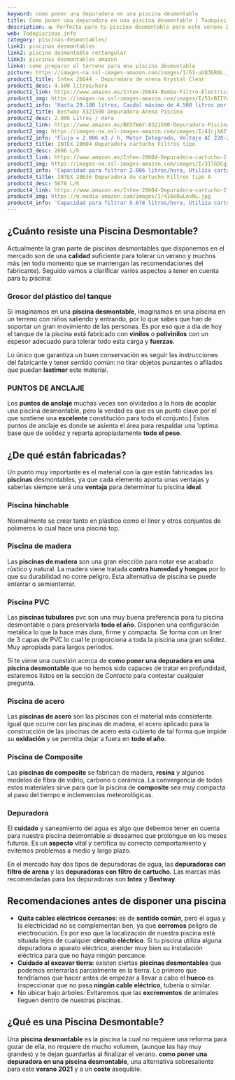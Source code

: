 ```yaml
---
keyword: como poner una depuradora en una piscina desmontable
title: Como poner una depuradora en una piscina desmontable | Todopiscinas.info
description: 🏊 Perfecta para tu piscina desmontable para este verano 2021. como poner una depuradora en una piscina desmontable al mejor precio asegurado.
web: Todopiscinas.info
category: piscinas-desmontables/
link1: piscinas desmontables
link2: piscina desmontable rectangular
link3: piscinas desmontables amazon
link4: como preparar el terreno para una piscina desmontable
picture: https://images-na.ssl-images-amazon.com/images/I/61-uUQ3GR8L.jpg
product1_title: Intex 26644 - Depuradora de arena Krystal Clear 
product1_desc: 4.500 litros/hora
product1_link: https://www.amazon.es/Intex-26644-Bomba-Filtro-Electrica/dp/B07FBGSM8M?__mk_es_ES=%C3%85M%C3%85%C5%BD%C3%95%C3%91&crid=OJRI92VMSJ3T&dchild=1&keywords=depuradora+piscina+desmontable&qid=1615936956&sprefix=depuradora+piscina+desmpo%2Caps%2C181&sr=8-3&linkCode=ll1&tag=todopiscinas0e-21&linkId=3d085bb100a03e1c84acf33a301a7e7c&language=es_ES&ref_=as_li_ss_tl
product1_img: https://images-na.ssl-images-amazon.com/images/I/51cBIIYcVKL.jpg
product1_info: 'Hasta 29.100 litros, Caudal máximo de 4.500 litros por hora, Programador digital, 6 modos de funcionamiento'
product2_title: Bestway 8321590 Depuradora Arena Piscina
product2_desc: 2.006 Litros / Hora
product2_link: https://www.amazon.es/BESTWAY-8321590-Depuradora-Piscina-Litros/dp/B014FHCUME?__mk_es_ES=%C3%85M%C3%85%C5%BD%C3%95%C3%91&crid=OJRI92VMSJ3T&dchild=1&keywords=depuradora+piscina+desmontable&qid=1615937601&sprefix=depuradora+piscina+desmpo%2Caps%2C181&sr=8-6&linkCode=ll1&tag=todopiscinas0e-21&linkId=cc3671570eb5fce1fb741015d4fbfd50&language=es_ES&ref_=as_li_ss_tl
product2_img: https://images-na.ssl-images-amazon.com/images/I/41cjXA2lqAL.jpg
product2_info: 'Flujo = 2.006 m3 / h, Motor Integrado, Voltaje AC 220-240 V 50 Hz'
product3_title: INTEX 28604 Depuradora cartucho Filtros tipo 
product3_desc: 2006 L/h
product3_link: https://www.amazon.es/Intex-28604-Depuradora-cartucho-2-006/dp/B00G9YZMFY?__mk_es_ES=%C3%85M%C3%85%C5%BD%C3%95%C3%91&crid=OJRI92VMSJ3T&dchild=1&keywords=depuradora+piscina+desmontable&qid=1615937673&sprefix=depuradora+piscina+desmpo%2Caps%2C181&sr=8-13&linkCode=ll1&tag=todopiscinas0e-21&linkId=60cd2c831c48a30bf7eb40fcdad13eba&language=es_ES&ref_=as_li_ss_tl
product3_img: https://images-na.ssl-images-amazon.com/images/I/31lGOCg3MNL.jpg
product3_info: 'Capacidad para filtrar 2.006 litros/hora, Utiliza cartuchos de Tipo A, La potencia es de 45W, Aireación Hydro Technology'
product4_title: INTEX 28636 Depuradora de cartucho Filtros tipo A
product4_desc: 5678 L/h
product4_link: https://www.amazon.es/Intex-28604-Depuradora-cartucho-2-006/dp/B00G9YZ2Y0?__mk_es_ES=%C3%85M%C3%85%C5%BD%C3%95%C3%91&crid=OJRI92VMSJ3T&dchild=1&keywords=depuradora%2Bpiscina%2Bdesmontable&qid=1615937767&sprefix=depuradora%2Bpiscina%2Bdesmpo%2Caps%2C181&sr=8-13&th=1&linkCode=ll1&tag=todopiscinas0e-21&linkId=2803b12e8f85be27121cb12c22bd6700&language=es_ES&ref_=as_li_ss_tl
product4_img: https://m.media-amazon.com/images/I/416e8wLovNL.jpg
product4_info: 'Capacidad para filtrar 5.678 litros/hora, Utiliza cartuchos de Tipo A, Potencia de 165W'
---
```




## ¿Cuánto resiste una Piscina Desmontable?

Actualmente la gran parte de piscinas desmontables que disponemos en el mercado son de una **calidad** suficiente para tolerar un verano y muchos más (en todo momento que se mantengan las recomendaciones del fabricante). Seguido vamos a clarificar varios aspectos a tener en cuenta para tu piscina:


### Grosor del plástico del tanque

Si imaginamos en una **piscina desmontable**, imaginamos en una piscina en un terreno con niños saliendo y entrando, por lo que sabes que han de soportar un gran movimiento de las personas. Es por eso que a día de hoy el tanque de la piscina está fabricado con **vinilos** o **polivinilos** con un espesor adecuado para tolerar todo esta carga y **fuerzas**.

Lo único que garantiza un	 buen conservación es seguir las instrucciones del fabricante y tener sentido común: no tirar objetos punzantes o afilados que puedan **lastimar** este material.


### PUNTOS DE ANCLAJE

Los **puntos de anclaje** muchas veces son olvidados a la hora de acoplar una piscina desmontable, pero la verdad es que es un punto clave por el que sostiene una **excelente** constitución para todo el conjunto.| Estos puntos de anclaje es donde se asienta el área para respaldar una ’optima base que de solidez y reparta apropiadamente **todo el peso**.


## ¿De qué  están fabricadas?

Un punto muy importante es el material con la que están fabricadas las **piscinas** desmontables, ya que cada elemento aporta unas ventajas y saberlas siempre será una **ventaja** para determinar tu piscina **ideal**.


### Piscina hinchable

 Normalmente se crear tanto en plástico como el liner y otros conjuntos de polímeros lo cual hace una piscina top.


### Piscina de madera

Las **piscinas de madera** son una gran elección para notar ese acabado rústico y natural. La madera viene tratada **contra humedad y hongos** por lo que su durabilidad no corre peligro. Esta alternativa de piscina se puede enterrar o semienterrar.


### Piscina  PVC

Las **piscinas tubulares** pvc son una muy buena preferencia para tu piscina desmontable o para preservarla **todo el año**. Disponen una configuración metálica lo que la hace más dura, firme y compacta. Se forma con un liner de 3 capas de PVC lo cual le proporciona a toda la piscina una gran solidez. Muy apropiada para largos periodos.

Si te viene una cuestión acerca de **como poner una depuradora en una piscina desmontable** que no hemos sido capaces de tratar en profundidad, estaremos listos en la sección de _Contacto_ para contestar cualquier pregunta.


### Piscina de acero

Las **piscinas de acero** son las piscinas con el material más consistente. Igual que ocurre con las piscinas de madera, el acero aplicado para la construcción de las piscinas de acero está cubierto de tal forma que impide su **oxidación** y se permita dejar a fuera en **todo el año**.


### Piscina de Composite

Las **piscinas de composite** se fabrican de madera, **resina** y algunos modelos de fibra de vidrio, carbono o cerámica. La convergencia de todos estos materiales sirve para que la piscina de **composite** sea muy compacta al paso del tiempo e inclemencias meteorológicas.


### Depuradora

El **cuidado** y saneamiento del agua es algo que debemos tener en cuenta para nuestra piscina desmontable si deseamos que prolongue en los meses futuros. Es un **aspecto** vital y certifica su correcto comportamiento y evitemos problemas a medio y largo plazo.

En el mercado hay dos tipos de depuradoras de agua, las **depuradoras con filtro de arena** y  las **depuradoras** **con filtro de cartucho.** Las marcas más recomendadas para las depuradoras son **Intex** y **Bestway**.

<external-banner></external-banner>



## Recomendaciones antes de disponer una piscina



*   **Quita cables eléctricos cercanos**: es de **sentido común**, pero el agua y la electricidad no se complementan ben, ya que **corremos** peligro de electrocución. Es por eso que la localización de nuestra piscina esté situada lejos de cualquier **circuito eléctrico**. Si tu piscina utiliza alguna depuradora o aparato eléctrico, atender muy bien su instalación eléctrica para que no haya ningún percance.
*   **Cuidado al excavar tierra:** existen ciertas **piscinas desmontables** que podemos enterrarlas parcialmente en la tierra. Lo primero  que tendríamos que hacer antes de empezar a llevar a cabo el **hueco** es inspeccionar que no pasa **ningún cable eléctrico**, tubería o similar.
*   No ubicar bajo árboles: Evitaremos que las **excrementos** de animales lleguen dentro de nuestras piscinas.
## ¿Qué es una Piscina Desmontable?

Una **piscina desmontable** es la piscina la cual no requiere una reforma para gozar de ella, no requiere de mucho volumen, (aunque las hay muy grandes) y te dejan guardarlas al finalizar el verano.  **como poner una depuradora en una piscina desmontable**, una alternativa sobresaliente para este **verano 2021** y a un **coste** asequible.

<stats-list :link1=link1 :link2=link2 :link3=link3 :link4=link4 :category=category></stats-list>

<brand-panel :title=product1_title :desc=product1_desc :img=product1_img :link=product1_link></brand-panel>